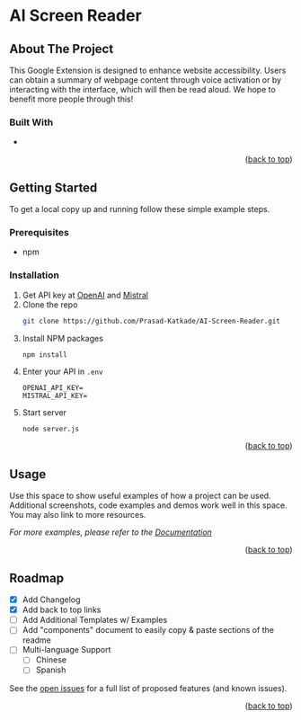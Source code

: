 # AI Screen Reader

## About The Project

This Google Extension is designed to enhance website accessibility. Users can obtain a summary of webpage content through voice activation or by interacting with the interface, which will then be read aloud. We hope to benefit more people through this!


### Built With


* 

<p align="right">(<a href="#readme-top">back to top</a>)</p>



<!-- GETTING STARTED -->
## Getting Started

To get a local copy up and running follow these simple example steps.

### Prerequisites

* npm

### Installation


1. Get API key at [OpenAI](https://platform.openai.com/docs/quickstart) and [Mistral](https://docs.mistral.ai/getting-started/clients/)
2. Clone the repo
   ```sh
   git clone https://github.com/Prasad-Katkade/AI-Screen-Reader.git
   ```
3. Install NPM packages
   ```sh
   npm install
   ```
4. Enter your API in `.env`
   ```
   OPENAI_API_KEY=
   MISTRAL_API_KEY=
   ```
5. Start server
   ```
   node server.js
   ```

<p align="right">(<a href="#readme-top">back to top</a>)</p>



<!-- USAGE EXAMPLES -->
## Usage

Use this space to show useful examples of how a project can be used. Additional screenshots, code examples and demos work well in this space. You may also link to more resources.

_For more examples, please refer to the [Documentation](https://example.com)_

<p align="right">(<a href="#readme-top">back to top</a>)</p>



<!-- ROADMAP -->
## Roadmap

- [x] Add Changelog
- [x] Add back to top links
- [ ] Add Additional Templates w/ Examples
- [ ] Add "components" document to easily copy & paste sections of the readme
- [ ] Multi-language Support
    - [ ] Chinese
    - [ ] Spanish

See the [open issues](https://github.com/othneildrew/Best-README-Template/issues) for a full list of proposed features (and known issues).

<p align="right">(<a href="#readme-top">back to top</a>)</p>


